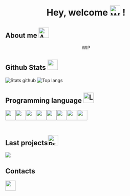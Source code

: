 <!--
**Virdrox/Virdrox** is a ✨ _special_ ✨ repository because its `README.md` (this file) appears on your GitHub profile.

Here are some ideas to get you started:

- 🔭 I’m currently working on ...
- 🌱 I’m currently learning ...
- 👯 I’m looking to collaborate on ...
- 🤔 I’m looking for help with ...
- 💬 Ask me about ...
- 📫 How to reach me: ...
- 😄 Pronouns: ...
- ⚡ Fun fact: ...
-->
<body>
  <h1 align="center"> Hey, welcome <img src="https://media.giphy.com/media/tVhJw24Gv8FGGlnjDN/giphy.gif" alt="Welcome gif" width="32"> !</h1>
  
  <h2>About me <img src="https://media.giphy.com/media/j5iFnQGNeFO8m7l5VR/giphy.gif" alt="Aboutme gif" width="32"></h2>
  <div>
    <p align="center"> WIP </p>
  </div>
  
  <h2>Github Stats <img src="https://media.giphy.com/media/9ram4CnmXzDmI7pLkb/giphy.gif" width="32"></h2> 
  <div>
    <img align="center" alt="Stats github" src="https://github-readme-stats.vercel.app/api?username=Virdrox&theme=codeSTACKr"/> 
    <img align="center" alt="Top langs" src="https://github-readme-stats.vercel.app/api/top-langs/?username=Virdrox&theme=codeSTACKr"/>
  </div>
  
  <h2>Programming language <img src="https://media.giphy.com/media/YIoRLftPZQCFSQXIzp/giphy.gif" alt="Language gif" width="32"></h2>
  <div>
    <table>
      <tr align="center" alt="Python logo"><img align="center" src="https://media.giphy.com/media/LMt9638dO8dftAjtco/giphy.gif" width="32"/></tr>
      <tr align="center" alt="Lazarus logo"><img align="center" src="https://cutt.ly/2Sl7rGV" width="32"/></tr>
      <tr align="center" alt="MySQL logo"><img align="center" src="https://cutt.ly/eSl51A0" width="32"/></tr>
      <tr align="center" alt="OracleSQL logo"><img align="center" src="https://cutt.ly/ZSl6pVo" width="32"/></tr>
      <tr align="center" alt="MariaDB logo"><img align="center" src="https://cutt.ly/eSzt5X1" width="32"/></tr>
      <tr align="center" alt="C# logo"><img align="center" src="https://cutt.ly/cSl6QlM" width="32"/></tr> 
      <tr align="center" alt="HTML logo"><img align="center" src="https://cutt.ly/iSl6629" width="32"/></tr> 
      <tr align="center" alt="CSS logo"><img align="center" src="https://cutt.ly/tSzwLTZ" width="32"/></tr>
    </table>
  </div>
  
  <h2>Last projects<img src="https://media.giphy.com/media/D0jidt0aW8DD2YZkAB/giphy.gif" alt="Projects gif" width="32"></h2> 
  <img align="center" src="https://github-readme-stats.vercel.app/api/pin/?username=Virdrox&repo=SQLtoPYSQLITE3&theme=codeSTACKr"/>
  <h2>Contacts</h2>
  <a href="https://github.com/Virdrox"><img src="https://media.giphy.com/media/KzJkzjggfGN5Py6nkT/giphy.gif" width="32"></a>
 </body>
